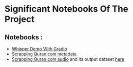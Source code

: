 # Significant Notebooks Of The Project

## Notebooks :
* [Whisper Demo With Gradio](https://colab.research.google.com/drive/1DdNiR5J5ziVEkIShLuTu4DyYLlK52cmB)
* [Scrapping Quran.com metadata](https://www.kaggle.com/code/abdo3id/quran-com-timestamps/notebook)
* [Scrapping Quran.com audio](https://www.kaggle.com/code/abdo3id/quran-com-audio) and its output dataset [here](https://www.kaggle.com/datasets/abdo3id/quran-com-audio-files) 
